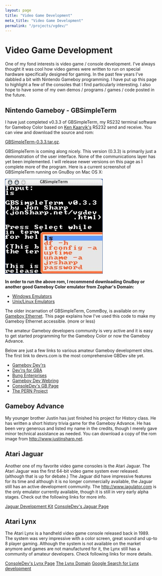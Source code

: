 ```yaml
---
layout: page
title: "Video Game Development"
meta_title: "Video Game Development"
permalink: "/projects/vgdev/"
---
```


Video Game Development
======================

One of my fond interests is video game / console development.
I've always thought it was cool how video games were written to
run on special hardware specifically designed for gaming.
In the past few years I've dabbled a bit with Nintendo Gameboy
programming.  I have put up this page to highlight a few of the
consoles that I find particularly interesting.  I also hope to have
some of my own demos / programs / games / code posted in the future.  

Nintendo Gameboy - GBSimpleTerm
-------------------------------

I have just completed v0.3.3 of GBSimpleTerm, my RS232 terminal 
software for Gameboy Color based on [Ken Kaarvik's](http://www.geocities.com/kkaarvik/gameboy.html)
RS232 send and receive. You can view and download 
the source and rom:  

[GBSimpleTerm-0.3.3.tar.gz](/files/GBSimpleTerm-0.3.3.tar.gz).

GBSimpleTerm is coming along nicely.  This version (0.3.3) is primarily
just a demonstration of the user interface.  None of the communications
layer has yet been implemented.  I will release newer versions on this
page as I complete more of the program.  Here is a current screenshot
of GBSimpleTerm running on GnuBoy on Mac OS X:

![GBSimpleTerm screenshot][ss1] 

**In order to run the above rom, I recommend downloading GnuBoy or
another good Gameboy Color emulator from Zophar's Domain:**

 * [Windows Emulators](http://www.zophar.net/gb.html)
 * [Unix/Linux Emulators](http://www.zophar.net/unix/gb.html)

The older incarnation of GBSimpleTerm, CommBoy, is available on my
[Gameboy Ethernet](/projects/gameboy/).  This page
explains how I've used this code to make my Gameboy Ethernet
accessible. (more or less)

The amateur Gameboy developers community is very
active and it is easy to get started programming for the Gameboy
Color or now the Gameboy Advance.

Below are just a few links to various amateur Gameboy 
development sites. The first link to devrs.com is the most comprehensive 
GBDev site yet.

 * [Gameboy Dev'rs](http://www.devrs.com/gb)
 * [Dev'rs for GBA](http://www.devrs.com/gba)
 * [Bung Enterprises](http://www.bung.com.hk)
 * [Gameboy Dev Webring](http://www.devrs.com/gb/webring.php)
 * [ConsoleDev's GB Page](http://www.consoledev.com/gb)
 * [The PERN Project](http://www.taswegian.com/thepernproject)

Gameboy Advance
---------------

My younger brother Justin has just finished his project for History
class.  He has written a short history trivia game for the Gameboy
Advance.  He has been very generous and listed my name in the credits,
though I merely gave minor technical assistance as needed.  You can
download a copy of the rom image from http://www.justinsharp.net.

Atari Jaguar
------------
			
Another one of my favorite video game consoles is the Atari Jaguar.
The Atari Jaguar was the first 64-bit video game system ever released. 
(although that is up for debate.) The Jaguar did have impressive 
features for its time and although it is no longer commercially 
available, the Jaguar still has an active development community. 
The http://www.jagulator.com is the only 
emulator currently available, though it is still in very early alpha 
stages. Check out the following links for more info.

[Jaguar Development Kit](http://www.wheres.com/etc/area64/jaguar/jag_dev.htm)
[ConsoleDev's Jaguar Page](http://www.consoledev.com/jag)

Atari Lynx
----------

The Atari Lynx is a handheld video game console released back in 
1989. The system was very impressive with a color screen, great sound 
and up-to 8 player gaming. Although the system is not available on 
the market anymore and games are not manufactured for it, the Lynx 
still has a community of amateur developers. Check following 
links for more details.

[ConsoleDev's Lynx Page](http://www.consoledev.com/lynx)
[The Lynx Domain](http://homepage2.rconnect.com/forhan/lynx.html)
[Google Search for Lynx development](http://www.google.com/search?q=atari+lynx+development)

[ss1]: /images/GBSimpleTerm_ss.jpg
